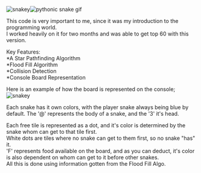 ![snakey](https://github.com/user-attachments/assets/aaaf3441-c30f-4c4e-a000-e36891eea1b2)![pythonic snake gif](https://github.com/user-attachments/assets/bda4a40e-13c7-4557-ad30-21e2b7545c21)

This code is very important to me, since it was my introduction to the programming world.  
I worked heavily on it for two months and was able to get top 60 with this version.

Key Features:  
*A Star Pathfinding Algorithm  
*Flood Fill Algorithm  
*Collision Detection  
*Console Board Representation  

Here is an example of how the board is represented on the console;  
![snakey](https://github.com/user-attachments/assets/131bc56e-0ff1-40d0-a1fe-8dc4ef8ca703)  

Each snake has it own colors, with the player snake always being blue by default. 
The '@' represents the body of a snake, and the '3' it's head.  

Each free tile is represented as a dot, and it's color is determined by the snake whom can get to that tile first.  
White dots are tiles where no snake can get to them first, so no snake "has" it.  
'F' represents food available on the board, and as you can deduct, it's color is also dependent on whom can get to it before other snakes.  
All this is done using information gotten from the Flood Fill Algo.


